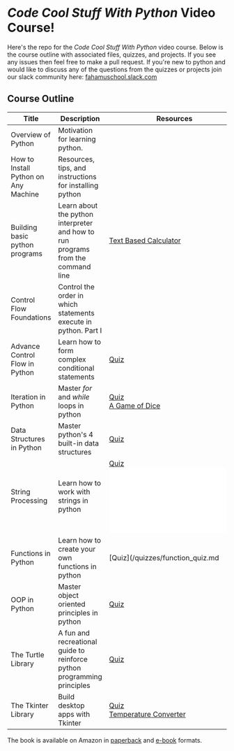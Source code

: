# *Code Cool Stuff With Python* Video Course!

Here's the repo for the *Code Cool Stuff With Python* video course. Below is the course outline with associated files, quizzes, and projects. If you see any issues then feel free to make a pull request. If you're new to python and would like to discuss any of the questions from the quizzes or projects join our slack community here: [fahamuschool.slack.com](https://fahamuschool.slack.com/)



## Course Outline

| Title | Description       |  Resources  |
|--|--| -- |
| Overview of Python |  Motivation for learning python.
| How to Install Python on Any Machine  | Resources, tips, and instructions for installing python  |    |
| Building basic python programs | Learn about the python interpreter and how to run programs from the command line | [Text Based Calculator](/projects/text_based_calc_project.md) 	|
Control Flow Foundations  | Control the order in which statements execute in python. Part I  |     |
| Advance Control Flow in Python | Learn how to form complex conditional statements |  [Quiz](/quizzes/control_flow_foundations_quiz.md) |
|Iteration in Python  | Master *for* and *while* loops in python  | [Quiz](/quizzes/iteration_quiz_in_python.md) <br> [A Game of Dice](/projects/a_game_of_dice_project.md)   |
|Data Structures in Python  | Master python's 4 built-in data structures  | [Quiz](/quizzes/data_structure_quiz.md) <br>   |
|String Processing	| Learn how to work with strings in python	| [Quiz](/quizzes/string_quiz_in_python.md) <br> ![Random Person Generator](/projects/random_person_project.md)
| Functions in Python | Learn how to create your own functions in python  |  [Quiz](/quizzes/function_quiz.md |
|OOP in Python	| Master object oriented principles in python	|[Quiz](/quizzes/oop_quiz.md) 
| The Turtle Library | A fun and recreational guide to reinforce python programming principles	| [Quiz](/quizzes/turtle_quiz.md)	|
| The Tkinter Library| Build desktop apps with Tkinter| [Quiz](/quizzes/tkinter_quiz.md) <br> [Temperature Converter](/projects/temperature_converter_project.md)

The book is available on Amazon in [paperback](https://www.amazon.com/Code-Cool-Stuff-Python-Purcell/dp/0997326271) and [e-book](https://www.amazon.com/Code-Cool-Stuff-Python-Purcell-ebook/dp/B081XJMNRB) formats.